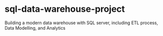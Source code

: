 # sql-data-warehouse-project
Building a modern data warehouse with SQL server, including ETL process, Data Modelling, and Analytics
